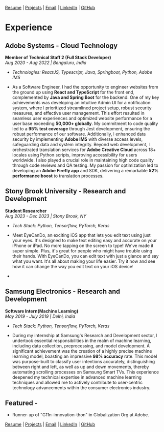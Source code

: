 
[Resume](https://drive.google.com/file/d/1At305m3rSn5zuOt7-ZzUJ9BrtVHFJ1w4/view?usp=sharing) | [Projects](projects.md#projects) | [Email](mailto:deepika.gonela@stonybrook.edu) | [LinkedIn](https://www.linkedin.com/in/deepika-gonela/) | [GitHub](https://github.com/gonelad)

# Experience

## Adobe Systems - Cloud Technology 
**Member of Technical Staff 2 (Full Stack Developer)**  
*Aug 2020 - Aug 2022 | Bengaluru, India*
- *Technologies: ReactJS, Typescript, Java, Springboot, Python, Adobe IMS*

- As a Software Engineer, I had the opportunity to engineer websites from the ground up using **React and TypeScript** for the front end, complemented by **Java and Spring Boot** for the backend. One of my key achievements was developing an intuitive Admin UI for a notification system, where I prioritized streamlined project setup, robust security measures, and effective user management. This effort resulted in seamless user experiences and optimized website performance for a user base exceeding **50,000+ globally**. My commitment to code quality led to a **95% test coverage** through Jest development, ensuring the robust performance of our software. Additionally, I enhanced data security by implementing **Adobe IMS** with diverse access levels, safeguarding data and system integrity. Beyond web development, I orchestrated translation services for **Adobe Creative Cloud** across 18+ locales using Python scripts, improving accessibility for users worldwide. I also played a crucial role in maintaining high code quality through code reviews and QA testing. My passion for optimization led to developing an **Adobe Firefly app** and SDK, delivering a remarkable **52% performance boost** to translation processes.

## Stony Brook University - Research and Development
**Student Researcher**  
*Aug 2023 - Dec 2023 | Stony Brook, NY*
- *Tech Stack: Python, Tensorflow, PyTorch, Keras*

- Meet EyeCanDo, an exciting iOS app that lets you edit text using just your eyes. It's designed to make text editing easy and accurate on your iPhone or iPad. No more tapping on the screen to type! We've made it super simple. Plus, it's great for people who might have trouble using their hands. With EyeCanDo, you can edit text with just a glance and say what you want. It's all about making your life easier. Try it now and see how it can change the way you edit text on your iOS device!

- 
## Samsung Electronics - Research and Development
**Software Intern(Machine Learning)**  
*May 2019 - July 2019 | Delhi, India*
- *Tech Stack: Python, Tensorflow, PyTorch, Keras*

- During my internship at Samsung's Research and Development sector, I undertook essential responsibilities in the realm of machine learning, including data collection, preprocessing, and model development. A significant achievement was the creation of a highly precise machine learning model, boasting an impressive **98% accuracy** rate. This model was purpose-built to classify user intentions accurately, distinguishing between right and left, as well as up and down movements, thereby automating scrolling processes on Samsung Smart TVs. This experience deepened my technical expertise in advanced machine learning techniques and allowed me to actively contribute to user-centric technology advancements within the consumer electronics industry.


## Featured - 
- Runner-up of "G11n-innovation-thon" in Globalization Org at Adobe.

[Resume](https://drive.google.com/file/d/1At305m3rSn5zuOt7-ZzUJ9BrtVHFJ1w4/view?usp=sharing) | [Projects](projects.md#projects) | [Email](mailto:deepika.gonela@stonybrook.edu) | [LinkedIn](https://www.linkedin.com/in/deepika-gonela/) | [GitHub](https://github.com/gonelad)
